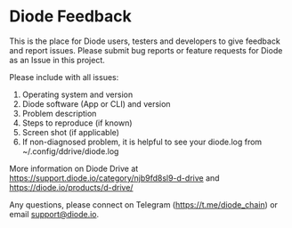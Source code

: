 # Diode Feedback

This is the place for Diode users, testers and developers to give feedback and report issues.  Please submit bug reports or feature requests for Diode as an Issue in this project.

Please include with all issues:
1) Operating system and version
2) Diode software (App or CLI) and version
3) Problem description
4) Steps to reproduce (if known)
5) Screen shot (if applicable)
6) If non-diagnosed problem, it is helpful to see your diode.log from ~/.config/ddrive/diode.log

More information on Diode Drive at https://support.diode.io/category/njb9fd8sl9-d-drive and https://diode.io/products/d-drive/

Any questions, please connect on Telegram (https://t.me/diode_chain) or email support@diode.io.
